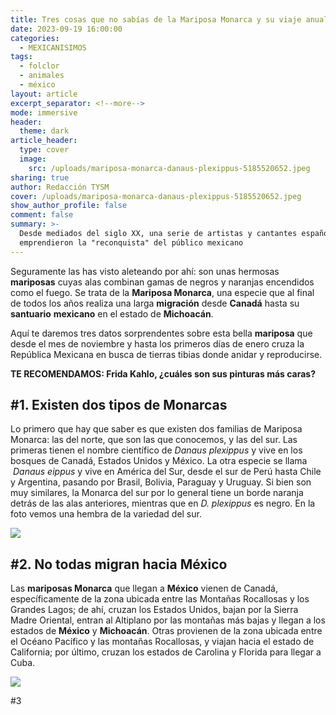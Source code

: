 ```yaml
---
title: Tres cosas que no sabías de la Mariposa Monarca y su viaje anual a México
date: 2023-09-19 16:00:00
categories:
  - MEXICANISIMOS
tags:
  - folclor
  - animales
  - méxico
layout: article
excerpt_separator: <!--more-->
mode: immersive
header:
  theme: dark
article_header:
  type: cover
  image:
    src: /uploads/mariposa-monarca-danaus-plexippus-5185520652.jpeg
sharing: true
author: Redacción TYSM
cover: /uploads/mariposa-monarca-danaus-plexippus-5185520652.jpeg
show_author_profile: false
comment: false
summary: >-
  Desde mediados del siglo XX, una serie de artistas y cantantes españoles
  emprendieron la "reconquista" del público mexicano
---
```

Seguramente las has visto aleteando por ahí: son unas hermosas **mariposas** cuyas alas combinan gamas de negros y naranjas encendidos como el fuego. Se trata de la&nbsp;**Mariposa Monarca**, una especie que al final de todos los años realiza una larga **migración** desde **Canadá** hasta su **santuario** **mexicano** en el estado de **Michoacán**.&nbsp;

Aquí te daremos tres datos sorprendentes sobre esta bella **mariposa** que desde el mes de noviembre y hasta los primeros días de enero cruza la República Mexicana en busca de tierras tibias donde anidar y reproducirse.

**TE RECOMENDAMOS: Frida Kahlo, ¿cuáles son sus pinturas más caras?**

## \#1. Existen dos tipos de Monarcas

Lo primero que hay que saber es que existen dos familias de Mariposa Monarca: las del norte, que son las que conocemos, y las del sur. Las primeras tienen el nombre científico de&nbsp;*Danaus plexippus* y vive en los bosques de Canadá, Estados Unidos y México. La otra especie se llama &nbsp;*Danaus eippus* y vive en América del Sur, desde el sur de Perú hasta Chile y Argentina, pasando por Brasil, Bolivia, Paraguay y Uruguay. Si bien son muy similares, la Monarca del sur por lo general tiene un borde naranja detrás de las alas anteriores, mientras que en&nbsp;*D. plexippus*&nbsp;es negro. En la foto vemos una hembra de la variedad del sur.

![](https://upload.wikimedia.org/wikipedia/commons/thumb/4/40/Danaus_erippus%2C_female.jpg/1024px-Danaus_erippus%2C_female.jpg)

## \#2. No todas migran hacia México

Las **mariposas Monarca** que llegan a **México** vienen de Canadá, específicamente de la zona ubicada entre las Montañas Rocallosas y los Grandes Lagos; de ahí, cruzan los Estados Unidos, bajan por la Sierra Madre Oriental, entran al Altiplano por las montañas más bajas y llegan a los estados de **México** y **Michoacán**. Otras provienen de la zona ubicada entre el Océano Pacífico y las montañas Rocallosas, y viajan hacia el estado de California; por último, cruzan los estados de Carolina y Florida para llegar a Cuba.

![](https://upload.wikimedia.org/wikipedia/commons/3/39/Monarch_butterfly_rush_2.jpg)

\#3&nbsp;